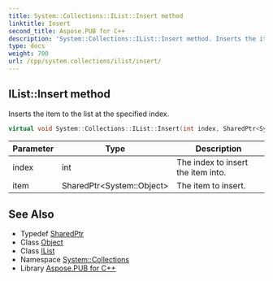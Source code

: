 ```yaml
---
title: System::Collections::IList::Insert method
linktitle: Insert
second_title: Aspose.PUB for C++
description: 'System::Collections::IList::Insert method. Inserts the item to the list at the specified index in C++.'
type: docs
weight: 700
url: /cpp/system.collections/ilist/insert/
---
```

## IList::Insert method


Inserts the item to the list at the specified index.

```cpp
virtual void System::Collections::IList::Insert(int index, SharedPtr<System::Object> item)=0
```


| Parameter | Type | Description |
| --- | --- | --- |
| index | int | The index to insert the item into. |
| item | SharedPtr\<System::Object\> | The item to insert. |

## See Also

* Typedef [SharedPtr](../../../system/sharedptr/)
* Class [Object](../../../system/object/)
* Class [IList](../)
* Namespace [System::Collections](../../)
* Library [Aspose.PUB for C++](../../../)
